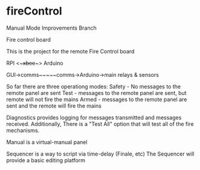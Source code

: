 # fireControl

Manual Mode Improvements Branch

Fire control board

This is the project for the remote Fire Control board


RPI <~~~xbee~~~> Arduino

GUI->comms~~~~~comms->Arduino->main relays & sensors

So far there are three operationg modes:
Safety - No messages to the remote panel are sent
Test - messages to the remote panel are sent, but remote will not fire the mains
Armed - messages to the remote panel are sent and the remote will fire the mains

Diagnostics provides logging for messages transmitted and messages received.  Additionally, There is a "Test All" option that will test all of the fire mechanisms.

Manual is a virtual-manual panel

Sequencer is a way to script via time-delay (Finale, etc)
The Sequencer will provide a basic editing platform

